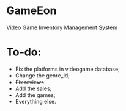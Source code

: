 # GameEon
Video Game Inventory Management System


# To-do:
- Fix the platforms in videogame database;
- ~~Change the genre_id;~~
- ~~Fix reviews~~
- Add the sales;
- Add the games;
- Everything else.
